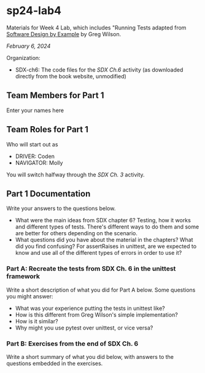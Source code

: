 # sp24-lab4
Materials for Week 4 Lab, which includes "Running Tests adapted from [Software Design by Example](https://third-bit.com/sdxpy/) by Greg Wilson.

_February 6, 2024_

Organization:
* SDX-ch6: The code files for the _SDX Ch.6_ activity (as downloaded directly from the book website, unmodified) 

## Team Members for Part 1
Enter your names here

## Team Roles for Part 1
Who will start out as
* DRIVER: Coden
* NAVIGATOR: Molly

You will switch halfway through the _SDX Ch. 3_ activity.

## Part 1 Documentation

Write your answers to the questions below.

* What were the main ideas from SDX chapter 6?
  Testing, how it works and different types of tests. There's different ways to do them and some are better for others depending on the scenario.
* What questions did you have about the material in the chapters? What did you find confusing?
  For assertRaises in unittest, are we expected to know and use all of the different types of errors in order to use it?

### Part A: Recreate the tests from SDX Ch. 6 in the unittest framework

Write a short description of what you did for Part A below. Some questions you might answer: 
* What was your experience putting the tests in unittest like? 
* How is this different from Greg Wilson's simple implementation? 
* How is it similar? 
* Why might you use pytest over unittest, or vice versa?

### Part B: Exercises from the end of SDX Ch. 6

Write a short summary of what you did below, with answers to the questions embedded in the exercises.
